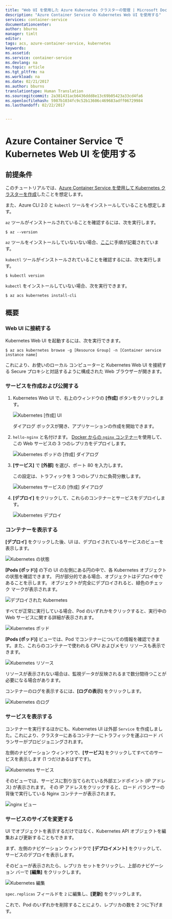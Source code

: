 ```yaml
---
title: "Web UI を使用した Azure Kubernetes クラスターの管理 | Microsoft Docs"
description: "Azure Container Service の Kubernetes Web UI を使用する"
services: container-service
documentationcenter: 
author: bburns
manager: timlt
editor: 
tags: acs, azure-container-service, kubernetes
keywords: 
ms.assetid: 
ms.service: container-service
ms.devlang: na
ms.topic: article
ms.tgt_pltfrm: na
ms.workload: na
ms.date: 02/21/2017
ms.author: bburns
translationtype: Human Translation
ms.sourcegitcommit: 2a381431acb6436ddd8e13c69b05423a33cd4fa6
ms.openlocfilehash: 5987b1034fc9c52b13606c469683adff06729984
ms.lasthandoff: 02/22/2017


---
```


# <a name="using-the-kubernetes-web-ui-with-azure-container-service"></a>Azure Container Service で Kubernetes Web UI を使用する

## <a name="prerequisites"></a>前提条件
このチュートリアルでは、[Azure Container Service を使用して Kubernetes クラスターを作成](container-service-kubernetes-walkthrough.md)したことを想定します。


また、Azure CLI 2.0 と `kubectl` ツールをインストールしていることも想定します。

`az` ツールがインストールされていることを確認するには、次を実行します。

```console
$ az --version
```

`az` ツールをインストールしていないない場合、[ここ](https://github.com/azure/azure-cli#installation)に手順が記載されています。

`kubectl` ツールがインストールされていることを確認するには、次を実行します。

```console
$ kubectl version
```

`kubectl` をインストールしていない場合、次を実行できます。

```console
$ az acs kubernetes install-cli
```

## <a name="overview"></a>概要

### <a name="connect-to-the-web-ui"></a>Web UI に接続する
Kubernetes Web UI を起動するには、次を実行できます。

```console
$ az acs kubernetes browse -g [Resource Group] -n [Container service instance name]
```

これにより、お使いのローカル コンピューターと Kubernetes Web UI を接続する Secure プロキシと対話するように構成された Web ブラウザーが開きます。

### <a name="create-and-expose-a-service"></a>サービスを作成および公開する
1. Kubernetes Web UI で、右上のウィンドウの **[作成]** ボタンをクリックします。

    ![Kubernetes [作成] UI](media/k8s/create.png)

    ダイアログ ボックスが開き、アプリケーションの作成を開始できます。

2. `hello-nginx` と名付けます。 [Docker からの `nginx` コンテナー](https://hub.docker.com/_/nginx/)を使用して、この Web サービスの 3 つのレプリカをデプロイします。

    ![Kubernetes ポッドの [作成] ダイアログ](media/k8s/nginx.png)

3. **[サービス]** で **[外部]** を選び、ポート 80 を入力します。

    この設定は、トラフィックを 3 つのレプリカに負荷分散します。

    ![Kubernetes サービスの [作成] ダイアログ](media/k8s/service.png)

4. **[デプロイ]** をクリックして、これらのコンテナーとサービスをデプロイします。

    ![Kubernetes デプロイ](media/k8s/deploy.png)

### <a name="view-your-containers"></a>コンテナーを表示する
**[デプロイ]** をクリックした後、UI は、デプロイされているサービスのビューを表示します。

![Kubernetes の状態](media/k8s/status.png)

**[Pods (ポッド)]** の下の UI の左側にある円の中で、各 Kubernetes オブジェクトの状態を確認できます。 円が部分的である場合、オブジェクトはデプロイ中であることを示します。 オブジェクトが完全にデプロイされると、緑色のチェック マークが表示されます。

![デプロイされた Kubernetes](media/k8s/deployed.png)

すべてが正常に実行している場合、Pod のいずれかをクリックすると、実行中の Web サービスに関する詳細が表示されます。

![Kubernetes ポッド](media/k8s/pods.png)

**[Pods (ポッド)]** ビューでは、Pod でコンテナーについての情報を確認できます。また、これらのコンテナーで使われる CPU およびメモリ リソースも表示できます。

![Kubernetes リソース](media/k8s/resources.png)

リソースが表示されない場合は、監視データが反映されるまで数分間待つことが必要になる場合があります。

コンテナーのログを表示するには、**[ログの表示]** をクリックします。

![Kubernetes のログ](media/k8s/logs.png)

### <a name="viewing-your-service"></a>サービスを表示する
コンテナーを実行するほかにも、Kubernetes UI は外部 `Service` を作成しました。これにより、クラスターにあるコンテナーにトラフィックを運ぶロード バランサーがプロビジョニングされます。

左側のナビゲーション ウィンドウで、**[サービス]** をクリックしてすべてのサービスを表示します (1 つだけあるはずです)。

![Kubernetes サービス](media/k8s/service-deployed.png)

そのビューでは、サービスに割り当てられている外部エンドポイント (IP アドレス) が表示されます。
その IP アドレスをクリックすると、ロード バランサーの背後で実行している Nginx コンテナーが表示されます。

![nginx ビュー](media/k8s/nginx-page.png)

### <a name="resizing-your-service"></a>サービスのサイズを変更する
UI でオブジェクトを表示するだけではなく、Kubernetes API オブジェクトを編集および更新することもできます。

まず、左側のナビゲーション ウィンドウで **[デプロイメント]** をクリックして、サービスのデプロイを表示します。

そのビューが表示されたら、レプリカ セットをクリックし、上部のナビゲーション バーで **[編集]** をクリックします。

![Kubernetes 編集](media/k8s/edit.png)

`spec.replicas` フィールドを `2` に編集し、**[更新]** をクリックします。

これで、Pod のいずれかを削除することにより、レプリカの数を 2 つに下げます。

 


